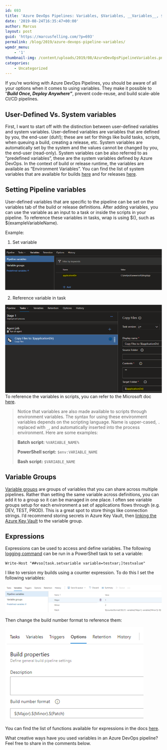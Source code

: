 ```yaml
---
id: 693
title: 'Azure DevOps Pipelines: Variables, $Variables, __Variables__, $env:Variables, $(Variables), %VARIABLES%'
date: '2019-08-24T16:35:47+00:00'
author: Marcus
layout: post
guid: 'https://marcusfelling.com/?p=693'
permalink: /blog/2019/azure-devops-pipeline-variables/
wpmdr_menu:
    - '1'
thumbnail-img: /content/uploads/2019/08/AzureDevOpsPipelineVariables.png
categories:
    - Uncategorized
---
```



If you’re working with Azure DevOps Pipelines, you should be aware of all your options when it comes to using variables. They make it possible to “***Build Once, Deploy Anywhere”***, prevent code-reuse, and build scale-able CI/CD pipelines.

## User-Defined Vs. System variables

First, I want to start off with the distinction between user-defined variables and system variables. User-defined variables are variables that are defined by you, the end-user (duh!); these are set for things like build tasks, scripts, when queuing a build, creating a release, etc. System variables are automatically set by the system and the values cannot be changed by you, the end-user (read-only). System variables can be also referred to as “predefined variables”, these are the system variables defined by Azure DevOps. In the context of build or release runtime, the variables are available as “Environment Variables”. You can find the list of system variables that are available for builds [here](https://docs.microsoft.com/en-us/azure/devops/pipelines/build/variables?view=azure-devops&tabs=designer) and for releases [here](https://docs.microsoft.com/en-us/azure/devops/pipelines/release/variables?view=azure-devops&tabs=batch#default-variables).

## Setting Pipeline variables

User-defined variables that are specific to the pipeline can be set on the variables tab of the build or release definitions. After adding variables, you can use the variable as an input to a task or inside the scripts in your pipeline. To reference these variables in tasks, wrap is using $(), such as $(exampleVariableName).

Example:  
1. Set variable

![](/content/uploads/2019/04/VariablesTabAzureDevOpsPipelines-1.png)

2. Reference variable in task

![](/content/uploads/2019/04/VariablesTabAzureDevOpsPipelines2.png)To reference the variables in scripts, you can refer to the Microsoft doc [here](https://docs.microsoft.com/en-us/azure/devops/pipelines/process/variables?view=azure-devops&tabs=designer%2Cbatch#set-variables-in-pipeline).

> Notice that variables are also made available to scripts through environment variables. The syntax for using these environment variables depends on the scripting language. Name is upper-cased, `.` replaced with `_`, and automatically inserted into the process environment. Here are some examples:

> **Batch script:** `%VARIABLE_NAME%`
> 
> **PowerShell script:** `$env:VARIABLE_NAME`
> 
> **Bash script:** `$VARIABLE_NAME`

## Variable Groups

[Variable groups](https://docs.microsoft.com/en-us/azure/devops/pipelines/library/variable-groups?view=azure-devops&tabs=yaml) are groups of variables that you can share across multiple pipelines. Rather than setting the same variable across definitions, you can add it to a group so it can be managed in one place. I often see variable groups setup for each environment a set of applications flows through (e.g. DEV, TEST, PROD). This is a great spot to store things like connection strings. I’d recommend storing secrets in Azure Key Vault, then [linking the Azure Key Vault](https://docs.microsoft.com/en-us/azure/devops/pipelines/library/variable-groups?view=azure-devops&tabs=yaml#link-secrets-from-an-azure-key-vault) to the variable group.

## Expressions

Expressions can be used to access and define variables. The following [logging command](https://github.com/microsoft/azure-pipelines-tasks/blob/master/docs/authoring/commands.md) can be run in a PowerShell task to set a variable:

```
Write-Host "##vso[task.setvariable variable=testvar;]testvalue"
```

I like to version my builds using a counter expression. To do this I set the following variables:

![](/content/uploads/2019/08/AzureDevOpsBuildCounter-1024x178.png)

Then change the build number format to reference them:

![](/content/uploads/2019/08/AzureDevOpsBuildCounterOptions.png)

You can find the list of functions available for expressions in the docs [here](https://docs.microsoft.com/en-us/azure/devops/pipelines/process/expressions?view=azure-devops#functions).

What creative ways have you used variables in an Azure DevOps pipeline? Feel free to share in the comments below.